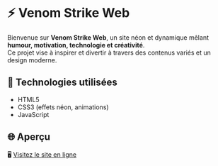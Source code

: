 # ⚡ Venom Strike Web

Bienvenue sur **Venom Strike Web**, un site néon et dynamique mêlant **humour, motivation, technologie et créativité**.  
Ce projet vise à inspirer et divertir à travers des contenus variés et un design moderne.

## 🧠 Technologies utilisées
- HTML5  
- CSS3 (effets néon, animations)  
- JavaScript  

## 🌐 Aperçu
🖥️ [Visitez le site en ligne]( https://casanovathunder99-dot.github.io/venom-strike-web/)
